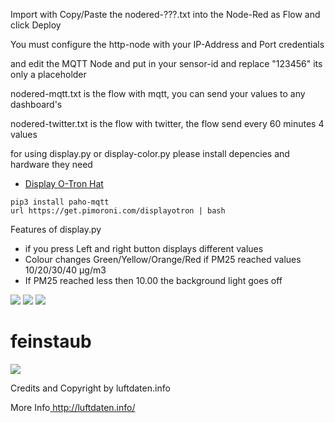 Import with Copy/Paste the nodered-???.txt into the Node-Red as Flow and click Deploy

You must configure the http-node with your IP-Address and Port credentials 

and edit the MQTT Node and put in your sensor-id and replace "123456" its only a placeholder


nodered-mqtt.txt is the flow with mqtt, you can send your values to any dashboard's

nodered-twitter.txt is the flow with twitter, the flow send every 60 minutes 4 values

for using display.py or display-color.py please install depencies and hardware they need

- [Display O-Tron Hat](http://amzn.to/2p3lj7C)
```
pip3 install paho-mqtt
url https://get.pimoroni.com/displayotron | bash
```

Features of display.py
- if you press Left and right button displays different values
- Colour changes Green/Yellow/Orange/Red  if PM25 reached values 10/20/30/40 μg/m3
- If PM25 reached less then 10.00 the background light goes off

<img src="https://blog.unixweb.de/wp-content/uploads/2017/05/PM25-10.jpg">
<img src="https://blog.unixweb.de/wp-content/uploads/2017/05/PM25-40.jpg">
<img src="https://blog.unixweb.de/wp-content/uploads/2017/05/TEMP-Display.jpg">

# feinstaub

<img src="https://blog.unixweb.de/wp-content/uploads/2017/05/Luftdaten.jpg">


Credits and Copyright by luftdaten.info 

More Info<a href="http://luftdaten.info/" target="_blank"> http://luftdaten.info/</a>
